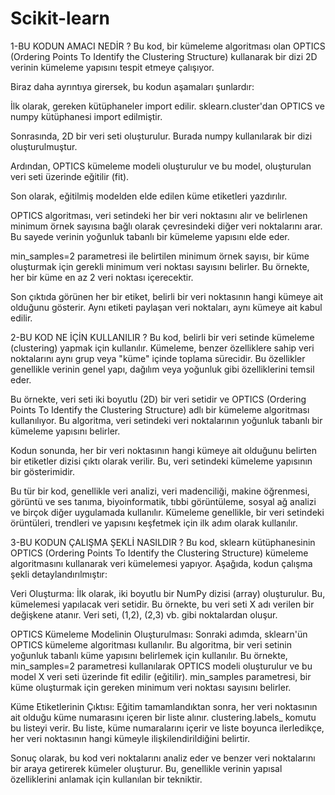# Scikit-learn

1-BU KODUN AMACI NEDİR ?
Bu kod, bir kümeleme algoritması olan OPTICS (Ordering Points To Identify the Clustering Structure) kullanarak bir dizi 2D verinin kümeleme yapısını tespit etmeye çalışıyor.

Biraz daha ayrıntıya girersek, bu kodun aşamaları şunlardır:

İlk olarak, gereken kütüphaneler import edilir. sklearn.cluster'dan OPTICS ve numpy kütüphanesi import edilmiştir.

Sonrasında, 2D bir veri seti oluşturulur. Burada numpy kullanılarak bir dizi oluşturulmuştur.

Ardından, OPTICS kümeleme modeli oluşturulur ve bu model, oluşturulan veri seti üzerinde eğitilir (fit).

Son olarak, eğitilmiş modelden elde edilen küme etiketleri yazdırılır.

OPTICS algoritması, veri setindeki her bir veri noktasını alır ve belirlenen minimum örnek sayısına bağlı olarak çevresindeki diğer veri noktalarını arar. Bu sayede verinin yoğunluk tabanlı bir kümeleme yapısını elde eder.

min_samples=2 parametresi ile belirtilen minimum örnek sayısı, bir küme oluşturmak için gerekli minimum veri noktası sayısını belirler. Bu örnekte, her bir küme en az 2 veri noktası içerecektir.

Son çıktıda görünen her bir etiket, belirli bir veri noktasının hangi kümeye ait olduğunu gösterir. Aynı etiketi paylaşan veri noktaları, aynı kümeye ait kabul edilir.


2-BU KOD NE İÇİN KULLANILIR ?
Bu kod, belirli bir veri setinde kümeleme (clustering) yapmak için kullanılır. Kümeleme, benzer özelliklere sahip veri noktalarını aynı grup veya "küme" içinde toplama sürecidir. Bu özellikler genellikle verinin genel yapı, dağılım veya yoğunluk gibi özelliklerini temsil eder.

Bu örnekte, veri seti iki boyutlu (2D) bir veri setidir ve OPTICS (Ordering Points To Identify the Clustering Structure) adlı bir kümeleme algoritması kullanılıyor. Bu algoritma, veri setindeki veri noktalarının yoğunluk tabanlı bir kümeleme yapısını belirler.

Kodun sonunda, her bir veri noktasının hangi kümeye ait olduğunu belirten bir etiketler dizisi çıktı olarak verilir. Bu, veri setindeki kümeleme yapısının bir gösterimidir.

Bu tür bir kod, genellikle veri analizi, veri madenciliği, makine öğrenmesi, görüntü ve ses tanıma, biyoinformatik, tıbbi görüntüleme, sosyal ağ analizi ve birçok diğer uygulamada kullanılır. Kümeleme genellikle, bir veri setindeki örüntüleri, trendleri ve yapısını keşfetmek için ilk adım olarak kullanılır.


3-BU KODUN ÇALIŞMA ŞEKLİ NASILDIR ?
Bu kod, sklearn kütüphanesinin OPTICS (Ordering Points To Identify the Clustering Structure) kümeleme algoritmasını kullanarak veri kümelemesi yapıyor. Aşağıda, kodun çalışma şekli detaylandırılmıştır:

Veri Oluşturma: İlk olarak, iki boyutlu bir NumPy dizisi (array) oluşturulur. Bu, kümelemesi yapılacak veri setidir. Bu örnekte, bu veri seti X adı verilen bir değişkene atanır. Veri seti, (1,2), (2,3) vb. gibi noktalardan oluşur.

OPTICS Kümeleme Modelinin Oluşturulması: Sonraki adımda, sklearn'ün OPTICS kümeleme algoritması kullanılır. Bu algoritma, bir veri setinin yoğunluk tabanlı küme yapısını belirlemek için kullanılır. Bu örnekte, min_samples=2 parametresi kullanılarak OPTICS modeli oluşturulur ve bu model X veri seti üzerinde fit edilir (eğitilir). min_samples parametresi, bir küme oluşturmak için gereken minimum veri noktası sayısını belirler.

Küme Etiketlerinin Çıktısı: Eğitim tamamlandıktan sonra, her veri noktasının ait olduğu küme numarasını içeren bir liste alınır. clustering.labels_ komutu bu listeyi verir. Bu liste, küme numaralarını içerir ve liste boyunca ilerledikçe, her veri noktasının hangi kümeyle ilişkilendirildiğini belirtir.

Sonuç olarak, bu kod veri noktalarını analiz eder ve benzer veri noktalarını bir araya getirerek kümeler oluşturur. Bu, genellikle verinin yapısal özelliklerini anlamak için kullanılan bir tekniktir.

